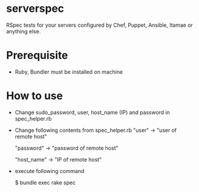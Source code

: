 # serverspec
RSpec tests for your servers configured  by Chef, Puppet, Ansible, Itamae or anything else.

# Prerequisite

- Ruby, Bundler must be installed on machine

# How to use 

- Change sudo_password, user, host_name (IP) and password in spec_helper.rb
- Change following contents from spec_helper.rb
    "user" -> "user of remote host"
    
    "password" -> "password of remote host" 
    
    "host_name" -> "IP of remote host"
    
- execute following command

  $ bundle exec rake spec
